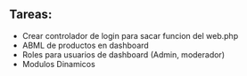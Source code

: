 ## Tareas:

 - Crear controlador de login para sacar funcion del web.php
 - ABML de productos en dashboard
 - Roles para usuarios de dashboard (Admin, moderador)
 - Modulos Dinamicos
